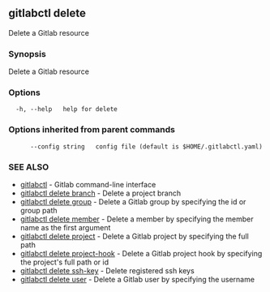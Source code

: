 ## gitlabctl delete

Delete a Gitlab resource

### Synopsis

Delete a Gitlab resource

### Options

```
  -h, --help   help for delete
```

### Options inherited from parent commands

```
      --config string   config file (default is $HOME/.gitlabctl.yaml)
```

### SEE ALSO

* [gitlabctl](gitlabctl.md)	 - Gitlab command-line interface
* [gitlabctl delete branch](gitlabctl_delete_branch.md)	 - Delete a project branch
* [gitlabctl delete group](gitlabctl_delete_group.md)	 - Delete a Gitlab group by specifying the id or group path
* [gitlabctl delete member](gitlabctl_delete_member.md)	 - Delete a member by specifying the member name as the first argument
* [gitlabctl delete project](gitlabctl_delete_project.md)	 - Delete a Gitlab project by specifying the full path
* [gitlabctl delete project-hook](gitlabctl_delete_project-hook.md)	 - Delete a Gitlab project hook by specifying the project's full path or id
* [gitlabctl delete ssh-key](gitlabctl_delete_ssh-key.md)	 - Delete registered ssh keys
* [gitlabctl delete user](gitlabctl_delete_user.md)	 - Delete a Gitlab user by specifying the username

